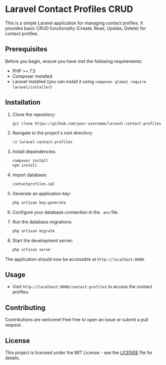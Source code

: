 # Laravel Contact Profiles CRUD

This is a simple Laravel application for managing contact profiles. It provides basic CRUD functionality (Create, Read, Update, Delete) for contact profiles.

## Prerequisites

Before you begin, ensure you have met the following requirements:

- PHP >= 7.3
- Composer installed
- Laravel installed (you can install it using `composer global require laravel/installer`)

## Installation

1. Clone the repository:

    ```bash
    git clone https://github.com/your-username/laravel-contact-profiles.git
    ```

2. Navigate to the project's root directory:

    ```bash
    cd laravel-contact-profiles
    ```

3. Install dependencies:

    ```bash
    composer install
    npm install
    ```

4. import database:

    ```bash
    contactprofiles.sql
    ```

5. Generate an application key:

    ```bash
    php artisan key:generate
    ```

6. Configure your database connection in the `.env` file.

7. Run the database migrations:

    ```bash
    php artisan migrate
    ```

8. Start the development server:

    ```bash
    php artisan serve
    ```

The application should now be accessible at `http://localhost:8000`.

## Usage

- Visit `http://localhost:8000/contact-profiles` to access the contact profiles.

## Contributing

Contributions are welcome! Feel free to open an issue or submit a pull request.

## License

This project is licensed under the MIT License - see the [LICENSE](LICENSE) file for details.
